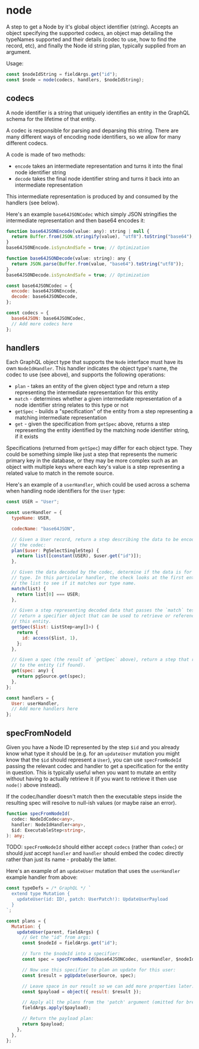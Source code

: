 # node

A step to get a Node by it's global object identifier (string). Accepts an
object specifying the supported codecs, an object map detailing the typeNames
supported and their details (codec to use, how to find the record, etc), and
finally the Node id string plan, typically supplied from an argument.

Usage:

```ts
const $nodeIdString = fieldArgs.get("id");
const $node = node(codecs, handlers, $nodeIdString);
```

## codecs

A node identifier is a string that uniquely identifies an entity in the GraphQL
schema for the lifetime of that entity.

A codec is responsible for parsing and deparsing this string. There are many
different ways of encoding node identifiers, so we allow for many different
codecs.

A code is made of two methods:

- `encode` takes an intermediate representation and turns it into the final node identifier string
- `decode` takes the final node identifier string and turns it back into an intermediate representation

This intermediate representation is produced by and consumed by the handlers
(see below).

Here's an example `base64JSONCodec` which simply JSON stringifies the
intermediate representation and then base64 encodes it:

```js
function base64JSONEncode(value: any): string | null {
  return Buffer.from(JSON.stringify(value), "utf8").toString("base64");
}
base64JSONEncode.isSyncAndSafe = true; // Optimization

function base64JSONDecode(value: string): any {
  return JSON.parse(Buffer.from(value, "base64").toString("utf8"));
}
base64JSONDecode.isSyncAndSafe = true; // Optimization

const base64JSONCodec = {
  encode: base64JSONEncode,
  decode: base64JSONDecode,
};

const codecs = {
  base64JSON: base64JSONCodec,
  // Add more codecs here
};
```

## handlers

Each GraphQL object type that supports the `Node` interface must have its own
`NodeIdHandler`. This handler indicates the object type's name, the codec to
use (see above), and supports the following operations:

- `plan` - takes an entity of the given object type and return a step
  representing the intermediate representation for this entity
- `match` - determines whether a given intermediate representation of a node
  identifier string relates to this type or not
- `getSpec` - builds a "specification" of the entity from a step representing a
  matching intermediate representation
- `get` - given the specification from `getSpec` above, returns a step
  representing the entity identified by the matching node identifier string, if
  it exists

Specifications (returned from `getSpec`) may differ for each object type. They
could be something simple like just a step that represents the numeric primary
key in the database, or they may be more complex such as an object with
multiple keys where each key's value is a step representing a related value to
match in the remote source.

Here's an example of a `userHandler`, which could be used across a schema when
handling node identifiers for the `User` type:

```js
const USER = "User";

const userHandler = {
  typeName: USER,

  codecName: "base64JSON",

  // Given a User record, return a step describing the data to be encoded by
  // the codec:
  plan($user: PgSelectSingleStep) {
    return list([constant(USER), $user.get("id")]);
  },

  // Given the data decoded by the codec, determine if the data is for our
  // type. In this particular handler, the check looks at the first entry in
  // the list to see if it matches our type name.
  match(list) {
    return list[0] === USER;
  },

  // Given a step representing decoded data that passes the `match` test above,
  // return a specifier object that can be used to retrieve or reference
  // this entity.
  getSpec($list: ListStep<any[]>) {
    return {
      id: access($list, 1),
    };
  },

  // Given a spec (the result of `getSpec` above), return a step that resolves
  // to the entity (if found).
  get(spec: any) {
    return pgSource.get(spec);
  },
};

const handlers = {
  User: userHandler,
  // Add more handlers here
};
```

## specFromNodeId

Given you have a Node ID represented by the step `$id` and you already know
what type it should be (e.g. for an `updateUser` mutation you might know that
the `$id` should represent a `User`), you can use `specFromNodeId` passing the
relevant codec and handler to get a specification for the entity in question.
This is typically useful when you want to mutate an entity without having to
actually retrieve it (if you want to retrieve it then use `node()` above
instead).

If the codec/handler doesn't match then the executable steps inside the
resulting spec will resolve to null-ish values (or maybe raise an error).

```ts
function specFromNodeId(
  codec: NodeIdCodec<any>,
  handler: NodeIdHandler<any>,
  $id: ExecutableStep<string>,
): any;
```

TODO: `specFromNodeId` should either accept `codecs` (rather than `codec`) or
should _just_ accept `handler` and `handler` should embed the codec directly
rather than just its name - probably the latter.

Here's an example of an `updateUser` mutation that uses
the `userHandler` example handler from above:

```js
const typeDefs = /* GraphQL */ `
  extend type Mutation {
    updateUser(id: ID!, patch: UserPatch!): UpdateUserPayload
  }
`;

const plans = {
  Mutation: {
    updateUser(parent, fieldArgs) {
      // Get the "id" from args:
      const $nodeId = fieldArgs.get("id");

      // Turn the $nodeId into a specifier:
      const spec = specFromNodeId(base64JSONCodec, userHandler, $nodeId);

      // Now use this specifier to plan an update for this user:
      const $result = pgUpdate(userSource, spec);

      // Leave space in our result so we can add more properties later:
      const $payload = object({ result: $result });

      // Apply all the plans from the 'patch' argument (omitted for brevity):
      fieldArgs.apply($payload);

      // Return the payload plan:
      return $payload;
    },
  },
};
```
